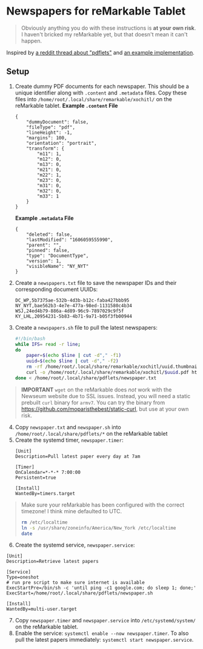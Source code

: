 # Newspapers for reMarkable Tablet

> Obviously anything you do with these instructions is **at your own risk**. I haven't bricked my reMarkable yet, but that doesn't mean it can't happen.

Inspired by [a reddit thread about "pdflets"](https://www.reddit.com/r/RemarkableTablet/comments/apyal2/has_anyone_tried_to_make_dynamic_pdfs/) and [an example implementation](https://github.com/evidlo/remarkable_pdflets).

## Setup
1. Create dummy PDF documents for each newspaper. This should be a unique identifier along with `.content` and `.metadata` files. Copy these files into `/home/root/.local/share/remarkable/xochitl/` on the reMarkable tablet.
    **Example `.content` File**
    ```
    {
        "dummyDocument": false,
        "fileType": "pdf",
        "lineHeight": -1,
        "margins": 100,
        "orientation": "portrait",
        "transform": {
            "m11": 1,
            "m12": 0,
            "m13": 0,
            "m21": 0,
            "m22": 1,
            "m23": 0,
            "m31": 0,
            "m32": 0,
            "m33": 1
        }
    }
    ```
    **Example `.metadata` File**
    ```
    {
        "deleted": false,
        "lastModified": "1606059555990",
        "parent": "",
        "pinned": false,
        "type": "DocumentType",
        "version": 1,
        "visibleName": "NY_NYT"
    }
    ```
2. Create a `newspapers.txt` file to save the newspaper IDs and their corresponding document UUIDs:
   ```
   DC_WP,5b7375ae-532b-4d3b-b12c-faba427bbb95
   NY_NYT,bae562b3-4e7e-477a-98ed-1131580c4b34
   WSJ,24ed4b79-886a-4d89-96c9-7897029c9f5f
   KY_LHL,20954231-5b83-4b71-9a71-b05f3fb00944
   ```
3. Create a `newspapers.sh` file to pull the latest newspapers:
   ```bash
   #!/bin/bash
   while IFS= read -r line;
   do
       paper=$(echo $line | cut -d"," -f1)
       uuid=$(echo $line | cut -d"," -f2)
       rm -rf /home/root/.local/share/remarkable/xochitl/uuid.thumbnails
       curl -o /home/root/.local/share/remarkable/xochitl/$uuid.pdf https://cdn.newseum.org/dfp/pdf$(date +%-d)/$paper.pdf
   done < /home/root/.local/share/pdflets/newspaper.txt
   ```
> **IMPORTANT**
> `wget` on the reMarkable does *not* work with the Newseum website due to SSL issues. Instead, you will need a static prebuilt `curl` binary for `armv7`. You can try the binary from https://github.com/moparisthebest/static-curl, but use at your own risk.
4. Copy `newspaper.txt` and `newspaper.sh` into `/home/root/.local/share/pdflets/*` on the reMarkable tablet
5. Create the systemd timer, `newspaper.timer`:
    ```
    [Unit]
    Description=Pull latest paper every day at 7am

    [Timer]
    OnCalendar=*-*-* 7:00:00
    Persistent=true

    [Install]
    WantedBy=timers.target
    ```
> Make sure your reMarkable has been configured with the correct timezone! I think mine defaulted to UTC.
> ```bash
> rm /etc/localtime
> ln -s /usr/share/zoneinfo/America/New_York /etc/localtime
> date
> ```

6. Create the systemd service, `newspaper.service`:
```
[Unit]
Description=Retrieve latest papers

[Service]
Type=oneshot
# run pre script to make sure internet is available
ExecStartPre=/bin/sh -c 'until ping -c1 google.com; do sleep 1; done;'
ExecStart=/home/root/.local/share/pdflets/newspaper.sh

[Install]
WantedBy=multi-user.target
```
7. Copy `newspaper.timer` and `newspaper.service` into `/etc/systemd/system/` on the reMarkable tablet.
8. Enable the service: `systemctl enable --now newspaper.timer`. To also pull the latest papers immediately: `systemctl start newspaper.service`.